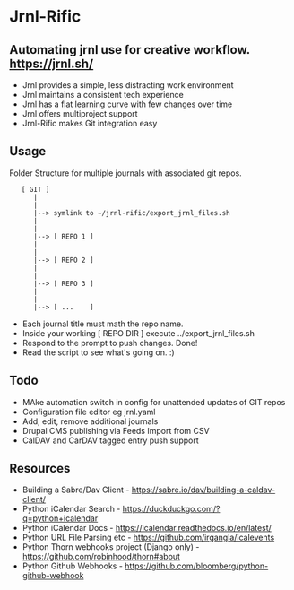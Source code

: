 # Jrnl-Rific

## Automating jrnl use for creative workflow. https://jrnl.sh/

* Jrnl provides a simple, less distracting work environment
* Jrnl maintains a consistent tech experience
* Jrnl has a flat learning curve with few changes over time
* Jrnl offers multiproject support
* Jrnl-Rific makes Git integration easy

## Usage

Folder Structure for multiple journals with associated git repos.
```
   [ GIT ]
      |
      |
      |--> symlink to ~/jrnl-rific/export_jrnl_files.sh        
      |
      |
      |--> [ REPO 1 ]
      |
      |
      |--> [ REPO 2 ] 
      |
      |
      |--> [ REPO 3 ]
      |
      |
      |--> [ ...    ]       
```
* Each journal title must math the repo name.
* Inside your working [ REPO DIR ] execute ../export_jrnl_files.sh
* Respond to the prompt to push changes. Done!
* Read the script to see what's going on. :)

## Todo
* MAke automation switch in config for unattended updates of GIT repos
* Configuration file editor eg jrnl.yaml
* Add, edit, remove additional journals
* Drupal CMS publishing via Feeds Import from CSV
* CalDAV and CarDAV tagged entry push support

## Resources
* Building a Sabre/Dav Client - https://sabre.io/dav/building-a-caldav-client/
* Python iCalendar Search - https://duckduckgo.com/?q=python+icalendar
* Python iCalendar Docs - https://icalendar.readthedocs.io/en/latest/
* Python URL File Parsing etc - https://github.com/irgangla/icalevents
* Python Thorn webhooks project (Django only) - https://github.com/robinhood/thorn#about
* Python Github Webhooks - https://github.com/bloomberg/python-github-webhook